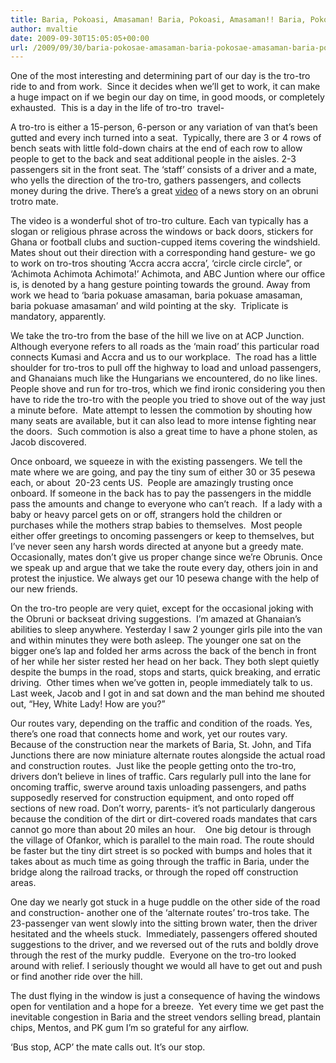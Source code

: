 ```yaml
---
title: Baria, Pokoasi, Amasaman! Baria, Pokoasi, Amasaman!! Baria, Pokoasi, Amasaman!!!
author: mvaltie
date: 2009-09-30T15:05:05+00:00
url: /2009/09/30/baria-pokosae-amasaman-baria-pokosae-amasaman-baria-pokosae-amasaman/
---
```

One of the most interesting and determining part of our day is the tro-tro ride to and from work.  Since it decides when we’ll get to work, it can make a huge impact on if we begin our day on time, in good moods, or completely exhausted.  This is a day in the life of tro-tro  travel-

A tro-tro is either a 15-person, 6-person or any variation of van that’s been gutted and every inch turned into a seat.  Typically, there are 3 or 4 rows of bench seats with little fold-down chairs at the end of each row to allow people to get to the back and seat additional people in the aisles. 2-3 passengers sit in the front seat. The ‘staff’ consists of a driver and a mate, who yells the direction of the tro-tro, gathers passengers, and collects money during the drive. There’s a great [video][1] of a news story on an obruni trotro mate.

The video is a wonderful shot of tro-tro culture. Each van typically has a slogan or religious phrase across the windows or back doors, stickers for Ghana or football clubs and suction-cupped items covering the windshield. Mates shout out their direction with a corresponding hand gesture- we go to work on tro-tros shouting ‘Accra accra accra’, ‘circle circle circle”, or ‘Achimota Achimota Achimota!’ Achimota, and ABC Juntion where our office is, is denoted by a hang gesture pointing towards the ground. Away from work we head to ‘baria pokuase amasaman, baria pokuase amasaman, baria pokuase amasaman’ and wild pointing at the sky.  Triplicate is mandatory, apparently.

We take the tro-tro from the base of the hill we live on at ACP Junction. Although everyone refers to all roads as the ‘main road’ this particular road connects Kumasi and Accra and us to our workplace.  The road has a little shoulder for tro-tros to pull off the highway to load and unload passengers, and Ghanaians much like the Hungarians we encountered, do no like lines. People shove and run for tro-tros, which we find ironic considering you then have to ride the tro-tro with the people you tried to shove out of the way just a minute before.  Mate attempt to lessen the commotion by shouting how many seats are available, but it can also lead to more intense fighting near the doors.  Such commotion is also a great time to have a phone stolen, as Jacob discovered.

Once onboard, we squeeze in with the existing passengers. We tell the mate where we are going, and pay the tiny sum of either 30 or 35 pesewa each, or about  20-23 cents US.  People are amazingly trusting once onboard. If someone in the back has to pay the passengers in the middle pass the amounts and change to everyone who can’t reach.  If a lady with a baby or heavy parcel gets on or off, strangers hold the children or purchases while the mothers strap babies to themselves.  Most people either offer greetings to oncoming passengers or keep to themselves, but I’ve never seen any harsh words directed at anyone but a greedy mate.  Occasionally, mates don’t give us proper change since we’re Obrunis. Once we speak up and argue that we take the route every day, others join in and protest the injustice. We always get our 10 pesewa change with the help of our new friends.

On the tro-tro people are very quiet, except for the occasional joking with the Obruni or backseat driving suggestions.  I’m amazed at Ghanaian’s abilities to sleep anywhere. Yesterday I saw 2 younger girls pile into the van and within minutes they were both asleep. The younger one sat on the bigger one’s lap and folded her arms across the back of the bench in front of her while her sister rested her head on her back. They both slept quietly despite the bumps in the road, stops and starts, quick breaking, and erratic driving.  Other times when we’ve gotten in, people immediately talk to us.  Last week, Jacob and I got in and sat down and the man behind me shouted out, “Hey, White Lady! How are you?”

Our routes vary, depending on the traffic and condition of the roads. Yes, there’s one road that connects home and work, yet our routes vary.  Because of the construction near the markets of Baria, St. John, and Tifa Junctions there are now miniature alternate routes alongside the actual road and construction routes.  Just like the people getting onto the tro-tro, drivers don’t believe in lines of traffic. Cars regularly pull into the lane for oncoming traffic, swerve around taxis unloading passengers, and paths supposedly reserved for construction equipment, and onto roped off sections of new road. Don’t worry, parents- it’s not particularly dangerous because the condition of the dirt or dirt-covered roads mandates that cars cannot go more than about 20 miles an hour.    One big detour is through the village of Ofankor, which is parallel to the main road. The route should be faster but the tiny dirt street is so pocked with bumps and holes that it takes about as much time as going through the traffic in Baria, under the bridge along the railroad tracks, or through the roped off construction areas.

One day we nearly got stuck in a huge puddle on the other side of the road and construction- another one of the ‘alternate routes’ tro-tros take. The 23-passenger van went slowly into the sitting brown water, then the driver hesitated and the wheels stuck.  Immediately, passengers offered shouted suggestions to the driver, and we reversed out of the ruts and boldly drove through the rest of the murky puddle.  Everyone on the tro-tro looked around with relief. I seriously thought we would all have to get out and push or find another ride over the hill.

The dust flying in the window is just a consequence of having the windows open for ventilation and a hope for a breeze.  Yet every time we get past the inevitable congestion in Baria and the street vendors selling bread, plantain chips, Mentos, and PK gum I’m so grateful for any airflow.

‘Bus stop, ACP’ the mate calls out. It’s our stop.

 [1]: http://www.youtube.com/watch?v=nGTA2i0nPIM